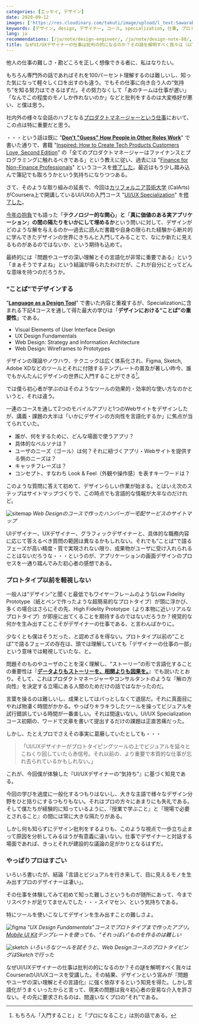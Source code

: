 ```yaml
---
categories: [エッセイ, デザイン]
date: 2020-09-12
images: ['https://res.cloudinary.com/takuti/image/upload/l_text:Sawarabi%20Gothic_32_bold:%E3%81%AA%E3%81%9CUI/UX%E3%83%87%E3%82%B6%E3%82%A4%E3%83%8A%E3%83%BC%E3%81%AE%E4%BB%95%E4%BA%8B%E3%81%AF%E6%89%B9%E5%88%A4%E3%81%AE%E7%9A%84%E3%81%AB%E3%81%AA%E3%82%8B%E3%81%AE%E3%81%8B%EF%BC%9F%E3%81%9D%E3%81%AE%E8%AC%8E%E3%82%92%E8%A7%A3%E6%98%8E%E3%81%99%E3%81%B9%E3%81%8F%E6%88%91%E3%80%85%E3%81%AF%EF%BC%88%E4%BB%A5%E4%B8%8B%E7%95%A5%EF%BC%89,co_rgb:eee,w_800,c_fit/v1626628472/takuti_bgimyl.jpg']
keywords: [デザイン, design, デザイナー, コース, specialization, 仕事, プロトタイプ, ツール, sketch, 入門]
lang: ja
recommendations: [/ja/note/design-engineer/, /ja/note/design-note-88/, /ja/note/tech-design-story/]
title: なぜUI/UXデザイナーの仕事は批判の的になるのか？その謎を解明すべく我々は（以下略）
---
```


他人の仕事の難しさ・勘どころを正しく想像できる者に、私はなりたい。

もちろん専門外の話であればそれを100パーセント理解するのは難しいし、知った気になって軽々しく口を出すのも違う。でもその仕事に向き合う人の“気持ち“を知る努力はできるはずだ。その努力なくして「あのチームは仕事が遅い」「なんでこの程度のモノしか作れないのか」などと批判をするのは大変格好が悪い、と僕は思う。

社内外の様々な会話のハブとなる[プロダクトマネージャーという仕事](/ja/note/first-quarter-as-a-product-manager/)において、この点は特に重要だと思う。

・・・という話は既に "**[Don't "Guess" How People in Other Roles Work](/note/learn-how-others-work/)**" で書いた通りで、書籍 "[Inspired: How to Create Tech Products Customers Love, Second Edition](https://www.amazon.com/Inspired-Marty-Cagan-audiobook/dp/B07BDQVC45)" の「全てのプロダクトマネージャーはファイナンスとプログラミングに触れるべきである」という教えに従い、過去には "[Finance for Non-Finance Professionals](https://www.coursera.org/learn/finance-for-non-finance)" というコースを[修了した](https://www.coursera.org/account/accomplishments/records/AT4UMKBZY93F)。最近はもう少し踏み込んで簿記でも取ろうかという気持ちになりつつある。

さて、そのような取り組みの延長で、今回は[カリフォルニア芸術大学](https://calarts.edu/) (CalArts) がCoursera上で開講しているUI/UXの入門コース "[UI/UX Specialization](https://www.coursera.org/specializations/ui-ux-design)" を[修了した](https://coursera.org/verify/specialization/XJPZYH5JBA22)。

[今年の抱負](/ja/note/2020/)でも語った「**テクノロジー的な関心**」**と**「**真に価値のある実アプリケーション**」**の間の隔たりをいかにして埋めるか**という問いに対して、デザインがどのような解を与えるのか&mdash;過去に読んだ書籍や自身の限られた経験から断片的に学んできたデザインの世界にきちんと入門してみることで、なにか新たに見えるものがあるのではないか、という期待も込めて。

最終的には『問題やユーザの深い理解とその言語化が非常に重要である』という「まぁそうですよね」という結論が得られたわけだが、これが自分にとってどんな意味を持つのだろうか。

### “ことば”でデザインする

"**[Language as a Design Tool](/note/language-as-a-design-tool/)**" で書いた内容と重複するが、Specializationに含まれる下記4コースを通して得た最大の学びは「**デザインにおける“ことば”の重要性**」である。

- Visual Elements of User Interface Design
- UX Design Fundamentals
- Web Design: Strategy and Information Architecture
- Web Design: Wireframes to Prototypes

デザインの理論やノウハウ、テクニックは広く体系化され、Figma, Sketch, Adobe XDなどのツールとそれに付随するテンプレートの普及が著しい昨今、誰でもかんたんにデザインの世界に入門することができる[^1]。

では僕ら初心者が学ぶのはそのようなツールの効果的・効率的な使い方なのかというと、それは違う。

一連のコースを通して2つのモバイルアプリと1つのWebサイトをデザインしたが、講義・課題の大半は「いかにデザインの方向性を言語化するか」に焦点が当てられていた。

- 誰が、何をするために、どんな場面で使うアプリ？
- 具体的なペルソナは？
- ユーザのニーズ（ゴール）は何？それに紐づくアプリ・Webサイトを提供する側のニーズは？
- キャッチフレーズは？
- コンセプト、すなわち Look & Feel（外観や操作感）を表すキーワードは？

このような質問に答えて初めて、デザインらしい作業が始まる。とはいえ次のステップはサイトマップづくりで、この時点でも言語的な情報が大半なのだけれど。

![sitemap](/images/coursera-ui-ux-specialization/sitemap.png)
*Web Designのコースで作ったハンバーガー宅配サービスのサイトマップ*

UIデザイナー、UXデザイナー、グラフィックデザイナーと、具体的な職務内容に応じて答えるべき質問の範囲は異なるかもしれない。それでも“ことば”で語るフェーズが高い精度・質で実現されない限り、成果物がユーザに受け入れられることはないだろうな・・・というのが、アプリケーションの画面デザインのプロセスを一通り踏んでみた初心者の感想である。

### プロトタイプ以前を軽視しない

一般人は“デザイン”と聞くと最低でもワイヤーフレームのようなLow Fidelity Prototype（紙とペンで作ったような超簡易的なプロトタイプ）が頭に浮かび、多くの場合はさらにその先、High Fidelity Prototype（より本物に近いリアルなプロトタイプ）が即座に出てくることを期待するのではないだろうか？視覚的な何かを生み出すことこそがデザイナーの仕事である、と言わんばかりに。

少なくとも僕はそうだった、と認めざるを得ない。プロトタイプ以前の“ことば”で語るフェーズの存在は、頭では理解していても「デザイナーの仕事の一部」という意味では軽視していたな、と。

問題そのものやユーザのことを深く理解し、“ストーリー”の形で言語化することの重要性は『**[データよりもストーリーを、相関よりも因果を。](/ja/note/cognitive-science-and-behavioral-economics/)**』でも説いたとおり。そして、これはプロダクトマネージャーやコンサルタントのような『解の方向性』を決定する立場にある人間のためだけの話ではなかったのだ。

言葉を操るのは難しいし、成果としてはパっとしなくて退屈だ。それに真面目にやれば物凄く時間がかかる。やっぱりキラキラしたツールを操ってビジュアルを試行錯誤している時間が一番楽しい。それは間違いない。UI/UX Specializationコース初期の、ワードで文章を書いて提出するだけの課題は正直苦痛だった。

しかし、たとえプロでさえその事実に葛藤していたとしても・・・

> 「UI/UXデザイナーがプロトタイピングツールの上でビジュアルを延々とこねくり回していたら赤信号。それ以前の、より重要で本質的な仕事が忘れ去られているかもしれない。」

これが、今回僕が体験した『UI/UXデザイナーの“気持ち”』に基づく知見である。

今回の学びを過度に一般化するつもりはないし、大きな主語で様々なデザイン分野をひと括りにするつもりもない。それはプロの方々にあまりにも失礼である。そして僕たちが経験的に知っているように、『授業で学ぶこと』と『現場で必要とされること』の間には常に大きな隔たりがある。

しかし何も知らずにデザイン批判をするよりも、このような視点で一歩立ち止まって原因を分析してみるほうが有意義に違いない。仕事でデザイナーと対話する場面であれば、きっとそれが建設的な議論の足がかりとなるはずだ。

### やっぱりプロはすごい

いろいろ書いたが、結論「言語とビジュアルを行き来して、目に見えるモノを生み出すプロのデザイナーは凄い」。

その仕事を体験してみて初めて知った難しさというものが随所にあって、今までリスペクトが足りてませんでした・・・スイマセン、という気持ちである。

特にツールを使いこなしてデザインを生み出すことの難しさよ。

![figma](/images/coursera-ui-ux-specialization/figma.png)
*"UX Design Fundamentals"コースでプロトタイプまで作ったアプリ。[Mobile UI Kit](https://www.figma.com/community/file/836596421863073964)テンプレートを使っても、“それっぽい”ものを作るのは難しい*

![sketch](/images/coursera-ui-ux-specialization/sketch.png)
*いろいろなツールを試そうと、Web DesignコースのプロトタイピングはSketchで行った*

なぜUI/UXデザイナーの仕事は批判の的になるのか？その謎を解明すべく我々はCourseraのUI/UXコースを受講した。その結果、デザインという営みが『問題やユーザの深い理解とその言語化』に強く依存するという知見を得た。しかし言語化がうまくいったからと言って、現実の問題は我々初心者の安易な介入を許さない。その先に要求されるのは、間違いなくプロの“それ”である。

[^1]: もちろん「入門すること」と「プロになること」は別の話である。